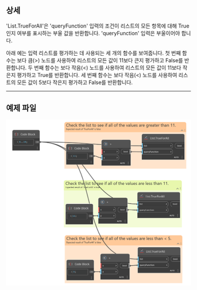 ## 상세
'List.TrueForAll'은 'queryFunction' 입력의 조건이 리스트의 모든 항목에 대해 True인지 여부를 표시하는 부울 값을 반환합니다. 'queryFunction' 입력은 부울이어야 합니다.

아래 예는 입력 리스트를 평가하는 데 사용되는 세 개의 함수를 보여줍니다. 첫 번째 함수는 보다 큼(>) 노드를 사용하여 리스트의 모든 값이 11보다 큰지 평가하고 False를 반환합니다. 두 번째 함수는 보다 작음(<) 노드를 사용하여 리스트의 모든 값이 11보다 작은지 평가하고 True를 반환합니다. 세 번째 함수는 보다 작음(<) 노드를 사용하여 리스트의 모든 값이 5보다 작은지 평가하고 False를 반환합니다.
___
## 예제 파일

![List.TrueForAll](./List.TrueForAll_img.jpg)
